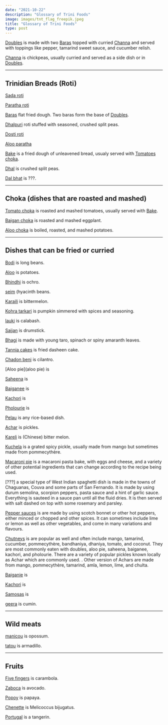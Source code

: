 ```yaml
---
date: "2021-10-22"
description: "Glossary of Trini Foods"
image: images/tnt_flag_freepik.jpeg
title: "Glossary of Trini Foods"
type: post
---
```



[Doubles](doubles) is made with two [Baras](baras) topped with curried [Channa](channa) and served with toppings like pepper, tamarind sweet sauce, and cucumber relish.

[Channa](channa) is chickpeas, usually curried and served as a side dish or in [Doubles](doubles).

---

## Trinidian Breads (Roti)

[Sada roti](sada) 

[Paratha roti](paratha)

[Baras](baras) flat fried dough.  Two baras form the 
base of [Doubles](doubles).

[Dhalpuri](dalpuri) roti stuffed with seasoned, crushed split peas.

[Dosti roti](dosti)

[Aloo paratha](alooparatha)

[Bake](bake) is a fried dough of unleavened bread, usualy served with [Tomatoes choka](tomatochoka).

[Dhal](dhal) is crushed split peas. 

[Dal bhat](dalbhat) is ???.

---

## Choka (dishes that are roasted and mashed)

[Tomato choka](tomatochoka) is roasted and mashed tomatoes, usually served with [Bake](bake).

[Baigan choka](baiganchoka) is roasted and mashed eggplant.

[Aloo choka](aloochoka) is boiled, roasted, and mashed potatoes.

---

## Dishes that can be fried or curried

[Bodi](bodi) is long beans.

[Aloo](aloo) is potatoes.

[Bhindhi](bhindhi) is ochro. 

[seim](seim) (hyacinth beans.

[Karaili](karaili) is bittermelon. 

[Kohra tarkari](kohratarkari) is pumpkin simmered with spices and seasoning.

[lauki](lauki) is calabash. 

[Saijan](saijan) is drumstick.

[Bhagi](bhagi) is made with young taro, spinach or spiny amaranth leaves.

[Tannia cakes](tanniacakes) is fried dasheen cake.

[Chadon beni](chadonbeni) is cilantro.

[Aloo pie](aloo pie) is 

[Saheena](saheena) is 

[Baiganee](baiganee) is 

[Kachori](kachori) is 

[Pholourie](pholourie) is 

[Pelau](pelau) is any rice-based dish.

[Achar](Achar) is pickles.

[Kareli](kareli) is (Chinese) bitter melon.

[Kuchela](kuchela) is  a grated spicy pickle, usually made from mango but sometimes made from pommecythère.

[Macaroni pie](macaronipie) is a macaroni pasta bake, with eggs and cheese, and a variety of other potential ingredients that can change according to the recipe being used.

[???] a special type of West Indian spaghetti dish is made in the towns of Chaguanas, Couva and some parts of San Fernando. It is made by using durum semolina, scorpion peppers, pasta sauce and a hint of garlic sauce. Everything is sauteed in a sauce pan until all the fluid dries. It is then served with salt dashed on top with some rosemary and parsley.


[Pepper sauces](pepper) is  are made by using scotch bonnet or other hot peppers, either minced or chopped and other spices. It can sometimes include lime or lemon as well as other vegetables, and come in many variations and flavours. 

[Chutneys](chutney) is  are popular as well and often include mango, tamarind, cucumber, pommecythère, bandhaniya, dhaniya, tomato, and coconut. They are most commonly eaten with doubles, aloo pie, saheena, baiganee, kachori, and pholourie. There are a variety of popular pickles known locally as Achar which are commonly used. . Other version of Achars are made from mango, pommecythère, tamarind, amla, lemon, lime, and chulta.

[Baiganie](baiganie) is 

[Kachori](kachori) is  

[Samosas](samosas) is 

[geera](geera) is cumin.

---

## Wild meats

[manicou](manicou) is opossum. 

[tatou](tatou) is armadillo.

---

## Fruits

[Five fingers]() is carambola.

[Zaboca](zaboca) is avocado.

[Popoy](popoy) is papaya.

[Chenette](chenette) is Melicoccus bijugatus.

[Portugal](portugal) is a tangerin.


